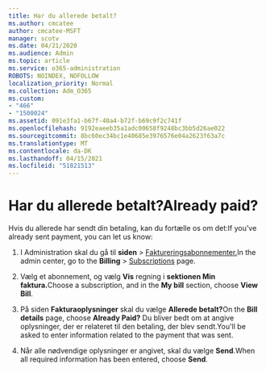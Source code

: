 ```yaml
---
title: Har du allerede betalt?
ms.author: cmcatee
author: cmcatee-MSFT
manager: scotv
ms.date: 04/21/2020
ms.audience: Admin
ms.topic: article
ms.service: o365-administration
ROBOTS: NOINDEX, NOFOLLOW
localization_priority: Normal
ms.collection: Adm_O365
ms.custom:
- "466"
- "1500024"
ms.assetid: 091e3fa1-b67f-40a4-b72f-b69c9f2c741f
ms.openlocfilehash: 9192eaeeb35a1adc00658f9248bc3bb5d26ae022
ms.sourcegitcommit: 8bc60ec34bc1e40685e3976576e04a2623f63a7c
ms.translationtype: MT
ms.contentlocale: da-DK
ms.lasthandoff: 04/15/2021
ms.locfileid: "51821513"
---
```

# <a name="already-paid"></a><span data-ttu-id="a81cb-102">Har du allerede betalt?</span><span class="sxs-lookup"><span data-stu-id="a81cb-102">Already paid?</span></span>

<span data-ttu-id="a81cb-103">Hvis du allerede har sendt din betaling, kan du fortælle os om det:</span><span class="sxs-lookup"><span data-stu-id="a81cb-103">If you've already sent payment, you can let us know:</span></span>
  
1. <span data-ttu-id="a81cb-104">I Administration skal du gå til **siden** \> [Faktureringsabonnementer.](https://go.microsoft.com/fwlink/p/?linkid=842054)</span><span class="sxs-lookup"><span data-stu-id="a81cb-104">In the admin center, go to the **Billing** \> [Subscriptions](https://go.microsoft.com/fwlink/p/?linkid=842054) page.</span></span>

2. <span data-ttu-id="a81cb-105">Vælg et abonnement, og vælg **Vis** regning i **sektionen Min faktura.**</span><span class="sxs-lookup"><span data-stu-id="a81cb-105">Choose a subscription, and in the **My bill** section, choose **View Bill**.</span></span>

3. <span data-ttu-id="a81cb-106">På siden **Fakturaoplysninger** skal du vælge **Allerede betalt?**</span><span class="sxs-lookup"><span data-stu-id="a81cb-106">On the **Bill details** page, choose **Already Paid?**</span></span> <span data-ttu-id="a81cb-107">Du bliver bedt om at angive oplysninger, der er relateret til den betaling, der blev sendt.</span><span class="sxs-lookup"><span data-stu-id="a81cb-107">You'll be asked to enter information related to the payment that was sent.</span></span>

4. <span data-ttu-id="a81cb-108">Når alle nødvendige oplysninger er angivet, skal du vælge **Send**.</span><span class="sxs-lookup"><span data-stu-id="a81cb-108">When all required information has been entered, choose **Send**.</span></span>